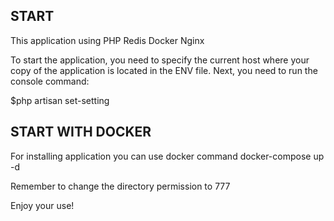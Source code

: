 ## START

This application using 
PHP
Redis
Docker 
Nginx

To start the application, you need to specify the current host where your copy of the application is located in the ENV file.
Next, you need to run the console command:

$php artisan set-setting

## START WITH DOCKER

For installing application you can use docker command
docker-compose up -d

Remember to change the directory permission to 777

Enjoy your use!
